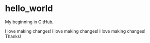 # hello_world
My beginning in GitHub.

I love making changes!
I love making changes!
I love making changes!
Thanks!
